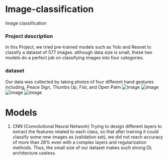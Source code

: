 # Image-classification
Image classification
### Project description
In this Project, we tried pre-trained models such as Yolo and Resnet to classify a dataset of 577 images. although data size is small, these two models do a perfect job on classifying images into four categories.
### dataset 
Our data was collected by taking photos of four different hand gestures including, Peace Sign, Thumbs Up, Fist, and Open Palm
![image](https://github.com/user-attachments/assets/11ade7b0-4f78-4c1a-bfae-19fe04cc10a7)
![image](https://github.com/user-attachments/assets/7bb2465f-766c-4484-aebb-7855207283c9)
![image](https://github.com/user-attachments/assets/742404fa-8fa6-4e98-a881-2c2e2fd49301)
![image](https://github.com/user-attachments/assets/bd25bc74-d1ee-47f9-b109-72e9f2dc55c8)
# Models
1. CNN (Convolutional Neural Network)
   Trying to design different layers to extract the features related to each class, so that after training it could classify some new images as (validation set),  we did not reach accuracy of more than 28% even with a complex layers and regularization methods. Thus, the small size of our dataset makes such strong DL architecture useless.


